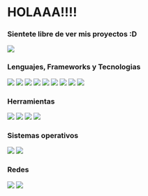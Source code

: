 # HOLAAA!!!! 
### Sientete libre de ver mis proyectos :D

<img class="ranko" src="https://media.tenor.com/laLBbWGSlS8AAAAC/akiba-maid-war-akiba-maid-senso.gif" ></img>



### Lenguajes, Frameworks y Tecnologias

<p>
<img src = "https://img.shields.io/badge/-HTML5-E34F26?style=flat&logo=html5&logoColor=white"> 
<img src = "https://img.shields.io/badge/-CSS3-1572B6?style=flat&logo=css3&logoColor=white">
<img src="https://img.shields.io/badge/-Bootstrap-563D7C?style=flat&logo=bootstrap&logoColor=white">
<img src="https://img.shields.io/badge/Python-3776AB?style=flat&logo=python&logoColor=white">
<img src="https://img.shields.io/badge/Django-092E20?style=flat&logo=django&logoColor=white">
<img src="https://img.shields.io/badge/MySQL-00000F?style=flat&logo=mysql&logoColor=white">
<img src="https://img.shields.io/badge/MariaDB-003545?style=flat&logo=mariadb&logoColor=white">
<img src="https://img.shields.io/badge/Flask-000000?style=flat&logo=flask&logoColor=white">
<img src="https://img.shields.io/badge/Amazon_AWS-FF9900?style=flat&logo=amazonaws&logoColor=white">
</p>



### Herramientas

<p>
<img src="https://img.shields.io/badge/GIT-E44C30?style=flat&logo=git&logoColor=white">
<img src="https://img.shields.io/badge/PyCharm-000000.svg?&style=flat&logo=PyCharm&logoColor=white">
<img src="https://img.shields.io/badge/Visual_Studio_Code-0078D4?style=flat&logo=visual%20studio%20code&logoColor=white">
<img src="https://img.shields.io/badge/LibreOffice-18A303?style=flat&logo=LibreOffice&logoColor=white">

</p>



### Sistemas operativos

<p>
<img src="https://img.shields.io/badge/Fedora-294172?style=flat&logo=fedora&logoColor=white">
<img src="https://img.shields.io/badge/Ubuntu-E95420?style=flat=ubuntu&logoColor=white"
<img src="https://img.shields.io/badge/Windows-0078D6?style=flat&logo=windows&logoColor=white">

</p>



### Redes

<p>
<img src="https://img.shields.io/badge/Twitter-1DA1F2?style=flat&logo=twitter&logoColor=white">
<img src="https://img.shields.io/badge/LinkedIn-0077B5?style=flat&logo=linkedin&logoColor=white">

</p>